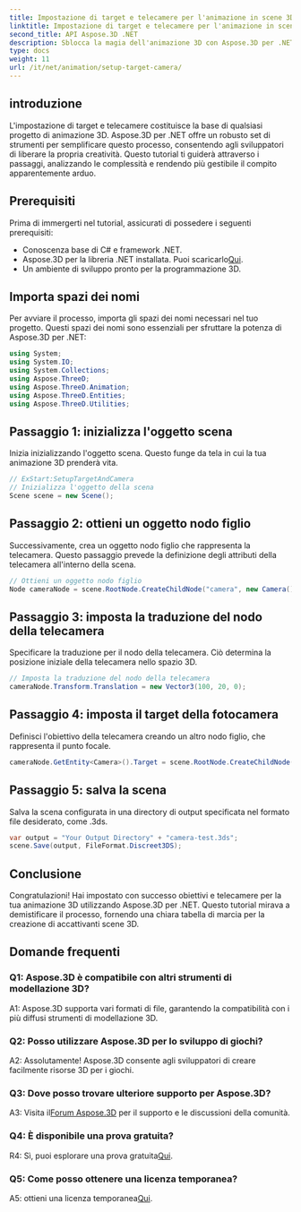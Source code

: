 ```yaml
---
title: Impostazione di target e telecamere per l'animazione in scene 3D
linktitle: Impostazione di target e telecamere per l'animazione in scene 3D
second_title: API Aspose.3D .NET
description: Sblocca la magia dell'animazione 3D con Aspose.3D per .NET. Configura facilmente target e fotocamere utilizzando questo tutorial completo.
type: docs
weight: 11
url: /it/net/animation/setup-target-camera/
---
```

## introduzione

L'impostazione di target e telecamere costituisce la base di qualsiasi progetto di animazione 3D. Aspose.3D per .NET offre un robusto set di strumenti per semplificare questo processo, consentendo agli sviluppatori di liberare la propria creatività. Questo tutorial ti guiderà attraverso i passaggi, analizzando le complessità e rendendo più gestibile il compito apparentemente arduo.

## Prerequisiti

Prima di immergerti nel tutorial, assicurati di possedere i seguenti prerequisiti:

- Conoscenza base di C# e framework .NET.
-  Aspose.3D per la libreria .NET installata. Puoi scaricarlo[Qui](https://releases.aspose.com/3d/net/).
- Un ambiente di sviluppo pronto per la programmazione 3D.

## Importa spazi dei nomi

Per avviare il processo, importa gli spazi dei nomi necessari nel tuo progetto. Questi spazi dei nomi sono essenziali per sfruttare la potenza di Aspose.3D per .NET:

```csharp
using System;
using System.IO;
using System.Collections;
using Aspose.ThreeD;
using Aspose.ThreeD.Animation;
using Aspose.ThreeD.Entities;
using Aspose.ThreeD.Utilities;
```

## Passaggio 1: inizializza l'oggetto scena

Inizia inizializzando l'oggetto scena. Questo funge da tela in cui la tua animazione 3D prenderà vita.

```csharp
// ExStart:SetupTargetAndCamera
// Inizializza l'oggetto della scena
Scene scene = new Scene();
```

## Passaggio 2: ottieni un oggetto nodo figlio

Successivamente, crea un oggetto nodo figlio che rappresenta la telecamera. Questo passaggio prevede la definizione degli attributi della telecamera all'interno della scena.

```csharp
// Ottieni un oggetto nodo figlio
Node cameraNode = scene.RootNode.CreateChildNode("camera", new Camera());
```

## Passaggio 3: imposta la traduzione del nodo della telecamera

Specificare la traduzione per il nodo della telecamera. Ciò determina la posizione iniziale della telecamera nello spazio 3D.

```csharp
// Imposta la traduzione del nodo della telecamera
cameraNode.Transform.Translation = new Vector3(100, 20, 0);
```

## Passaggio 4: imposta il target della fotocamera

Definisci l'obiettivo della telecamera creando un altro nodo figlio, che rappresenta il punto focale.

```csharp
cameraNode.GetEntity<Camera>().Target = scene.RootNode.CreateChildNode("target");
```

## Passaggio 5: salva la scena

Salva la scena configurata in una directory di output specificata nel formato file desiderato, come .3ds.

```csharp
var output = "Your Output Directory" + "camera-test.3ds";
scene.Save(output, FileFormat.Discreet3DS);
```

## Conclusione

Congratulazioni! Hai impostato con successo obiettivi e telecamere per la tua animazione 3D utilizzando Aspose.3D per .NET. Questo tutorial mirava a demistificare il processo, fornendo una chiara tabella di marcia per la creazione di accattivanti scene 3D.

## Domande frequenti

### Q1: Aspose.3D è compatibile con altri strumenti di modellazione 3D?

A1: Aspose.3D supporta vari formati di file, garantendo la compatibilità con i più diffusi strumenti di modellazione 3D.

### Q2: Posso utilizzare Aspose.3D per lo sviluppo di giochi?

A2: Assolutamente! Aspose.3D consente agli sviluppatori di creare facilmente risorse 3D per i giochi.

### Q3: Dove posso trovare ulteriore supporto per Aspose.3D?

 A3: Visita il[Forum Aspose.3D](https://forum.aspose.com/c/3d/18) per il supporto e le discussioni della comunità.

### Q4: È disponibile una prova gratuita?

 R4: Sì, puoi esplorare una prova gratuita[Qui](https://releases.aspose.com/).

### Q5: Come posso ottenere una licenza temporanea?

 A5: ottieni una licenza temporanea[Qui](https://purchase.aspose.com/temporary-license/).